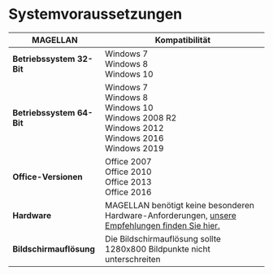 # Systemvoraussetzungen

|MAGELLAN| Kompatibilität|
--|--|
|**Betriebssystem 32-Bit**|Windows  7<br/>Windows  8<br/>Windows  10 |
|**Betriebssystem 64-Bit**|Windows 7<br/> Windows 8<br/>Windows 10<br/>Windows 2008 R2<br/>Windows 2012<br/>Windows 2016<br/>Windows 2019|
|**Office-Versionen**|Office  2007<br/>Office 2010<br/>Office 2013<br/>Office 2016|
|**Hardware**|MAGELLAN benötigt keine besonderen Hardware-Anforderungen, [unsere Empfehlungen finden Sie hier.](https://doc.kb.stueber.de/magellan/system-requirements.html)|
|**Bildschirmauflösung**|Die Bildschirmauflösung sollte 1280x800 Bildpunkte nicht unterschreiten|
